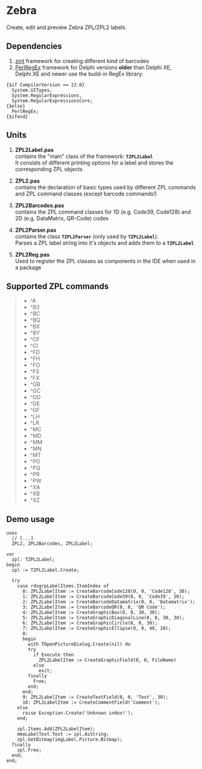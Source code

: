 # Zebra
Create, edit and preview Zebra ZPL/ZPL2 labels

## Dependencies

1. [zint](https://github.com/TheDelphiCoder/Zint-Barcode-Generator-for-Delphi) framework for creating different kind of barcodes
1. [PerlRegEx](https://github.com/TheDelphiCoder/PerlRegEx) framework for Delphi versions **older** than Delphi XE,  
Delphi XE and newer use the build-in RegEx library:

```
{$if CompilerVersion >= 22.0}
  System.UITypes,
  System.RegularExpressions,
  System.RegularExpressionsCore;
{$else}
  PerlRegEx;
{$ifend}
```

## Units

1. **ZPL2Label.pas**  
contains the "main" class of the framework: **``TZPL2Label``**  
It consists of different printing options for a label and stores the corresponding ZPL objects

1. **ZPL2.pas**  
contains the declaration of basic types used by different ZPL commands and ZPL command classes (except barcode commands!)

1. **ZPL2Barcodes.pas**  
contains the ZPL command classes for 1D (e.g. Code39, Code128) and 2D (e.g. DataMatrix, QR-Code) codes

1. **ZPL2Parser.pas**  
contains the class **``TZPL2Parser``** (only used by **``TZPL2Label``**).  
Parses a ZPL label string into it's objects and adds them to a **``TZPL2Label``**

1. **ZPL2Reg.pas**  
Used to register the ZPL classes as components in the IDE when used in a package

## Supported ZPL commands

> - ^A  
> - ^B3  
> - ^BC  
> - ^BQ  
> - ^BX  
> - ^BY  
> - ^CF  
> - ^CI  
> - ^FD  
> - ^FH  
> - ^FO  
> - ^FS  
> - ^FX  
> - ^GB  
> - ^GC  
> - ^GD  
> - ^GE  
> - ^GF  
> - ^LH  
> - ^LR  
> - ^MC  
> - ^MD  
> - ^MM  
> - ^MN  
> - ^MT  
> - ^PO  
> - ^PQ  
> - ^PR  
> - ^PW  
> - ^XA  
> - ^XB  
> - ^XZ
 
## Demo usage

```
uses
  // [...]
  ZPL2, ZPL2Barcodes, ZPL2Label;
  
var
  zpl: TZPL2Label;
begin
  zpl := TZPL2Label.Create;
  
  try
    case rdogrpLabelItems.ItemIndex of
      0: ZPL2LabelItem := CreateBarcodeCode128(0, 0, 'Code128', 30);
      1: ZPL2LabelItem := CreateBarcodeCode39(0, 0, 'Code39', 30);
      2: ZPL2LabelItem := CreateBarcodeDatamatrix(0, 0, 'Datamatrix');
      3: ZPL2LabelItem := CreateBarcodeQR(0, 0, 'QR Code');
      4: ZPL2LabelItem := CreateGraphicBox(0, 0, 30, 30);
      5: ZPL2LabelItem := CreateGraphicDiagonalLine(0, 0, 30, 30);
      6: ZPL2LabelItem := CreateGraphicCircle(0, 0, 30);
      7: ZPL2LabelItem := CreateGraphicEllipse(0, 0, 40, 20);
      8:
      begin
        with TOpenPictureDialog.Create(nil) do
        try
          if Execute then
            ZPL2LabelItem := CreateGraphicField(0, 0, FileName)
          else
            exit;
        finally
          Free;
        end;
      end;
      9: ZPL2LabelItem := CreateTextField(0, 0, 'Text', 30);
      10: ZPL2LabelItem := CreateCommentField('Comment');
    else
      raise Exception.Create('Unknown index!');
    end;

    zpl.Items.Add(ZPL2LabelItem);
	mmoLabelText.Text := zpl.AsString;
    zpl.GetBitmap(imgLabel.Picture.Bitmap);
  finally
    zpl.Free;
  end;
end;
```